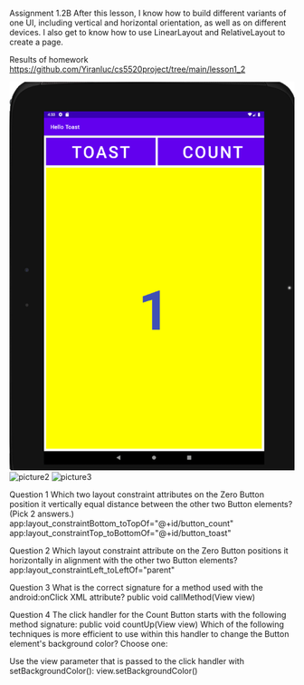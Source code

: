 Assignment 1.2B
After this lesson, I know how to build different variants of one UI, including vertical and horizontal orientation, as well as on different devices. I also get to know how to use LinearLayout and RelativeLayout to create a page.

Results of homework
https://github.com/Yiranluc/cs5520project/tree/main/lesson1_2

![picture1](assignment_1.3_1.png)
![picture2](assignment_1.3_2.png)
![picture3](assignment_1.3_3.png)



Question 1
Which two layout constraint attributes on the Zero Button position it vertically equal distance between the other two Button elements? (Pick 2 answers.)
app:layout_constraintBottom_toTopOf="@+id/button_count"
app:layout_constraintTop_toBottomOf="@+id/button_toast"


Question 2
Which layout constraint attribute on the Zero Button positions it horizontally in alignment with the other two Button elements?
app:layout_constraintLeft_toLeftOf="parent"


Question 3
What is the correct signature for a method used with the android:onClick XML attribute?
public void callMethod(View view)


Question 4
The click handler for the Count Button starts with the following method signature:
public void countUp(View view)
Which of the following techniques is more efficient to use within this handler to change the Button element's background color? Choose one:

Use the view parameter that is passed to the click handler with setBackgroundColor(): view.setBackgroundColor()
